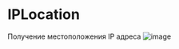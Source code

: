 # IPLocation
Получение местоположения IP адреса
![image](https://github.com/ch3v15/IPLocation/assets/106626493/accd3875-56fe-42b6-87ab-24d02ce23281)

